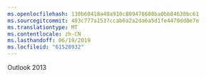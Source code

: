```yaml
---
ms.openlocfilehash: 130b60418a40a910c809478608ba0bb84630bc61
ms.sourcegitcommit: 483c777a1537ccab6a2a2da6a5d1fe4470dd0e7e
ms.translationtype: MT
ms.contentlocale: zh-CN
ms.lasthandoff: 06/19/2019
ms.locfileid: "61528932"
---
```

Outlook 2013